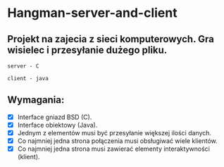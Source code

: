 # Hangman-server-and-client

## Projekt na zajecia z sieci komputerowych. Gra wisielec i przesyłanie dużego pliku. 

```
server - C
```
```
client - java
```

## Wymagania:
- [x]  Interface gniazd BSD (C).
- [x]  Interface obiektowy (Java).
- [x]  Jednym z elementów musi być przesyłanie większej ilości danych.
- [x]  Co najmniej jedna strona połączenia musi obsługiwać wiele klientów.
- [x]  Co najmniej jedna strona musi zawierać elementy interaktywności (klient).
